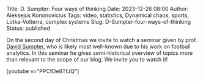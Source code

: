 Title: D. Sumpter: Four ways of thinking
Date: 2023-12-26 08:00
Author: Aleksejus Kononovicius
Tags: video, statistics, Dynamical chaos, sports, Lotka-Volterra, complex systems
Slug: D-Sumpter-four-ways-of-thinking
Status: published

On the second day of Christmas we invite to watch a seminar given by prof.
[David Sumpter](https://www.david-sumpter.com/),
who is likely most well-known due to his work on football
analytics. In this seminar he gives semi-historical overview of topics more
than relevant to the scope of our blog. We invite you to watch it!

[youtube v="PPCfDe8TfJQ"]
